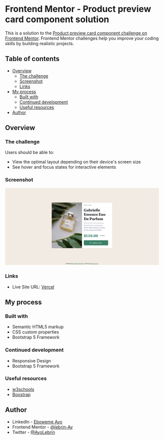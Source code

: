 # Frontend Mentor - Product preview card component solution

This is a solution to the [Product preview card component challenge on Frontend Mentor](https://www.frontendmentor.io/challenges/product-preview-card-component-GO7UmttRfa). Frontend Mentor challenges help you improve your coding skills by building realistic projects. 

## Table of contents

- [Overview](#overview)
  - [The challenge](#the-challenge)
  - [Screenshot](#screenshot)
  - [Links](#links)
- [My process](#my-process)
  - [Built with](#built-with)
  - [Continued development](#continued-development)
  - [Useful resources](#useful-resources)
- [Author](#author)


## Overview

### The challenge

Users should be able to:

- View the optimal layout depending on their device's screen size
- See hover and focus states for interactive elements

### Screenshot

![Desktop Design](/images/Desktop%20Design.png?raw=true "Optional Title")


### Links

- Live Site URL: [Vercel](https://product-preview-card-component-lebrin-ay.vercel.app/)

## My process

### Built with

- Semantic HTML5 markup
- CSS custom properties
- Bootstrap 5 Framework



### Continued development
- Responsive Design
- Bootstrap 5 Framework


### Useful resources

- [w3schools](https://www.w3schools.com/css/default.asp) 
- [Boostrap](https://getbootstrap.com/docs/5.2/getting-started/introduction/) 


## Author

- LinkedIn - [Eboweme Ayo](https://www.linkedin.com/in/eboweme-ayo)
- Frontend Mentor - [@lebrin-Ay](https://www.frontendmentor.io/profile/lebrin-Ay)
- Twitter - [@AyoLebrin](https://www.twitter.com/AyoLebrin)

